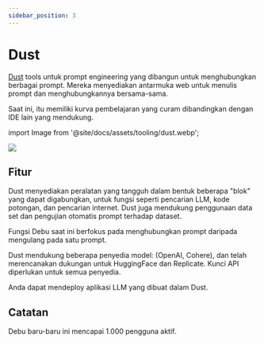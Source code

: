 ```yaml
---
sidebar_position: 3
---
```


# Dust

[Dust](https://dust.tt/) tools untuk prompt engineering yang dibangun untuk menghubungkan berbagai prompt. Mereka menyediakan antarmuka web untuk menulis prompt dan menghubungkannya bersama-sama.

Saat ini, itu memiliki kurva pembelajaran yang curam dibandingkan dengan IDE lain yang mendukung.

import Image from '@site/docs/assets/tooling/dust.webp';

<div style={{textAlign: 'center'}}>
  <img src={Image} style={{width: "750px"}}/>
</div>

## Fitur

Dust menyediakan peralatan yang tangguh dalam bentuk beberapa "blok" yang dapat digabungkan, untuk fungsi seperti pencarian LLM, kode potongan, dan pencarian internet. Dust juga mendukung penggunaan data set dan pengujian otomatis prompt terhadap dataset.

Fungsi Debu saat ini berfokus pada menghubungkan prompt daripada mengulang pada satu prompt.

Dust mendukung beberapa penyedia model: (OpenAI, Cohere), dan telah merencanakan dukungan untuk HuggingFace dan Replicate. Kunci API diperlukan untuk semua penyedia.

Anda dapat mendeploy aplikasi LLM yang dibuat dalam Dust.

## Catatan

Debu baru-baru ini mencapai 1.000 pengguna aktif.

